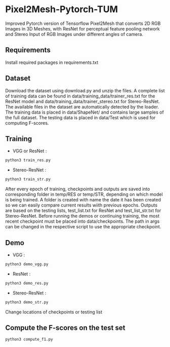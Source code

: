 # Pixel2Mesh-Pytorch-TUM
Improved Pytorch version of Tensorflow Pixel2Mesh that converts 2D RGB Images in 3D Meshes, with ResNet for perceptual feature pooling network and Stereo Input of RGB Images under different angles of camera. 
## Requirements
Install required packages in requirements.txt
## Dataset
Download the dataset using download.py and unzip the files.
A complete list of training data can be found in data/training_data/trainer_res.txt for the ResNet model and data/training_data/trainer_stereo.txt for Stereo-ResNet. The available files in the dataset are automatically detected by the loader.
The training data is placed in data/ShapeNet/ and contains large samples of the full dataset.
The testing data is placed in data/Test which is used for computing F-scores.

## Training 
- VGG or ResNet :
```python
python3 train_res.py
```
- Stereo-ResNet : 
```python
python3 train_str.py
```
After every epoch of training, checkpoints and outputs are saved into corresponding folder in temp/RES or temp/STR, depending on which model is being trained. A folder is created with name the date it has been created so we can easily compare current results wiith previous epochs.
Outputs are based on the testing lists, test_list.txt for ResNet and test_list_str.txt for Stereo-ResNet.
Before running the demos or continuing training, the most recent checkpoint must be placed into data/checkpoints.
The path in args can be changed in the respective script to use the appropriate checkpoint.

## Demo 
- VGG : 
```python
python3 demo_vgg.py
```
- ResNet : 
```python
python3 demo_res.py
```
- Stereo-ResNet : 
```python
python3 demo_str.py
```
Change locations of checkpoints or testing list 

## Compute the F-scores on the test set 
```python
python3 compute_f1.py
```

